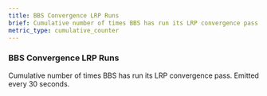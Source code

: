 ```yaml
---
title: BBS Convergence LRP Runs
brief: Cumulative number of times BBS has run its LRP convergence pass. Emitted every 30 seconds.
metric_type: cumulative_counter
---
```


### BBS Convergence LRP Runs

Cumulative number of times BBS has run its LRP convergence pass. Emitted every 30 seconds.